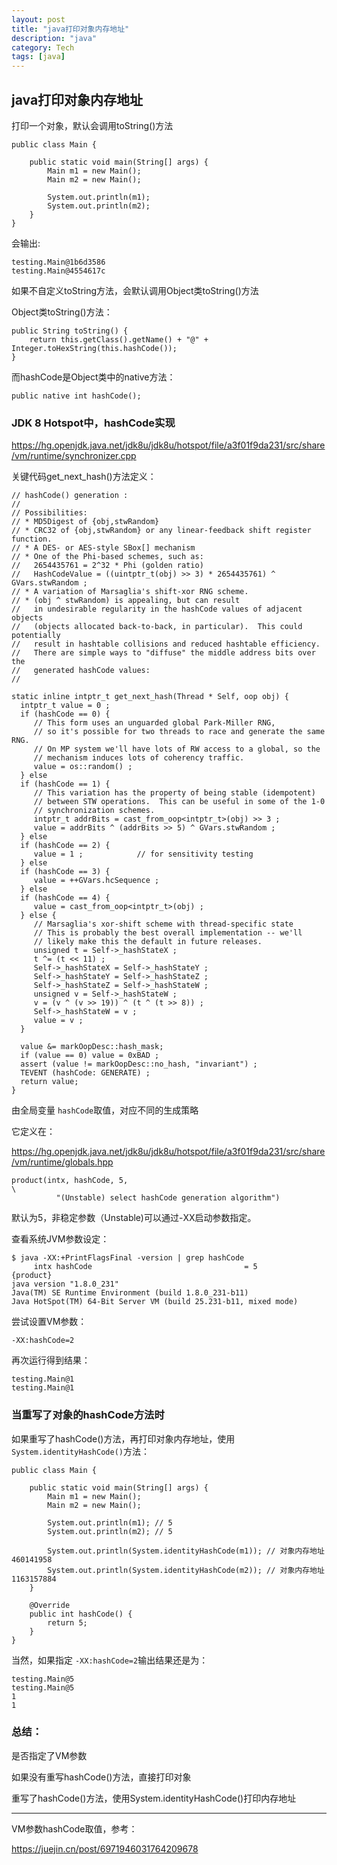 ```yaml
---
layout: post
title: "java打印对象内存地址"
description: "java"
category: Tech
tags: [java]
---
```





## java打印对象内存地址



打印一个对象，默认会调用toString()方法

```
public class Main {

    public static void main(String[] args) {
        Main m1 = new Main();
        Main m2 = new Main();

        System.out.println(m1);
        System.out.println(m2);
    }
}
```

会输出:

```
testing.Main@1b6d3586
testing.Main@4554617c
```



如果不自定义toString方法，会默认调用Object类toString()方法

Object类toString()方法：

```
public String toString() {
	return this.getClass().getName() + "@" + Integer.toHexString(this.hashCode());
}
```

而hashCode是Object类中的native方法：

```
public native int hashCode();
```



### JDK 8 Hotspot中，hashCode实现

https://hg.openjdk.java.net/jdk8u/jdk8u/hotspot/file/a3f01f9da231/src/share/vm/runtime/synchronizer.cpp

关键代码get_next_hash()方法定义：

```
// hashCode() generation :
//
// Possibilities:
// * MD5Digest of {obj,stwRandom}
// * CRC32 of {obj,stwRandom} or any linear-feedback shift register function.
// * A DES- or AES-style SBox[] mechanism
// * One of the Phi-based schemes, such as:
//   2654435761 = 2^32 * Phi (golden ratio)
//   HashCodeValue = ((uintptr_t(obj) >> 3) * 2654435761) ^ GVars.stwRandom ;
// * A variation of Marsaglia's shift-xor RNG scheme.
// * (obj ^ stwRandom) is appealing, but can result
//   in undesirable regularity in the hashCode values of adjacent objects
//   (objects allocated back-to-back, in particular).  This could potentially
//   result in hashtable collisions and reduced hashtable efficiency.
//   There are simple ways to "diffuse" the middle address bits over the
//   generated hashCode values:
//

static inline intptr_t get_next_hash(Thread * Self, oop obj) {
  intptr_t value = 0 ;
  if (hashCode == 0) {
     // This form uses an unguarded global Park-Miller RNG,
     // so it's possible for two threads to race and generate the same RNG.
     // On MP system we'll have lots of RW access to a global, so the
     // mechanism induces lots of coherency traffic.
     value = os::random() ;
  } else
  if (hashCode == 1) {
     // This variation has the property of being stable (idempotent)
     // between STW operations.  This can be useful in some of the 1-0
     // synchronization schemes.
     intptr_t addrBits = cast_from_oop<intptr_t>(obj) >> 3 ;
     value = addrBits ^ (addrBits >> 5) ^ GVars.stwRandom ;
  } else
  if (hashCode == 2) {
     value = 1 ;            // for sensitivity testing
  } else
  if (hashCode == 3) {
     value = ++GVars.hcSequence ;
  } else
  if (hashCode == 4) {
     value = cast_from_oop<intptr_t>(obj) ;
  } else {
     // Marsaglia's xor-shift scheme with thread-specific state
     // This is probably the best overall implementation -- we'll
     // likely make this the default in future releases.
     unsigned t = Self->_hashStateX ;
     t ^= (t << 11) ;
     Self->_hashStateX = Self->_hashStateY ;
     Self->_hashStateY = Self->_hashStateZ ;
     Self->_hashStateZ = Self->_hashStateW ;
     unsigned v = Self->_hashStateW ;
     v = (v ^ (v >> 19)) ^ (t ^ (t >> 8)) ;
     Self->_hashStateW = v ;
     value = v ;
  }

  value &= markOopDesc::hash_mask;
  if (value == 0) value = 0xBAD ;
  assert (value != markOopDesc::no_hash, "invariant") ;
  TEVENT (hashCode: GENERATE) ;
  return value;
}
```



由全局变量 `hashCode`取值，对应不同的生成策略

它定义在：

https://hg.openjdk.java.net/jdk8u/jdk8u/hotspot/file/a3f01f9da231/src/share/vm/runtime/globals.hpp

```
product(intx, hashCode, 5,                                                \
          "(Unstable) select hashCode generation algorithm") 
```

默认为5，非稳定参数（Unstable)可以通过-XX启动参数指定。

查看系统JVM参数设定：

```
$ java -XX:+PrintFlagsFinal -version | grep hashCode
     intx hashCode                                  = 5                                   {product}
java version "1.8.0_231"
Java(TM) SE Runtime Environment (build 1.8.0_231-b11)
Java HotSpot(TM) 64-Bit Server VM (build 25.231-b11, mixed mode)
```



尝试设置VM参数：

```
-XX:hashCode=2
```

再次运行得到结果：

```
testing.Main@1
testing.Main@1
```



### 当重写了对象的hashCode方法时

如果重写了hashCode()方法，再打印对象内存地址，使用`System.identityHashCode()`方法：

```
public class Main {

    public static void main(String[] args) {
        Main m1 = new Main();
        Main m2 = new Main();

        System.out.println(m1);	// 5
        System.out.println(m2); // 5

        System.out.println(System.identityHashCode(m1)); // 对象内存地址 460141958
        System.out.println(System.identityHashCode(m2)); // 对象内存地址 1163157884
    }

    @Override
    public int hashCode() {
        return 5;
    }
}
```

当然，如果指定 `-XX:hashCode=2`输出结果还是为：

```
testing.Main@5
testing.Main@5
1
1
```



### 总结：

是否指定了VM参数

如果没有重写hashCode()方法，直接打印对象

重写了hashCode()方法，使用System.identityHashCode()打印内存地址



---

VM参数hashCode取值，参考：

https://juejin.cn/post/6971946031764209678
